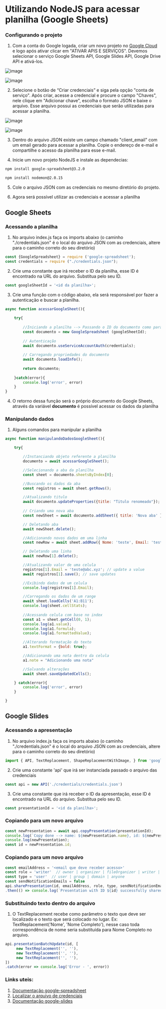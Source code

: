 # Utilizando NodeJS para acessar planilha (Google Sheets)

### Configurando o projeto

1. Com a conta do Google logada, criar um novo projeto no [Google Cloud]( https://console.cloud.google.com/apis/dashboard) e logo após ativar clicar em "ATIVAR APIS E SERVIÇOS". Devemos selecionar o serviço Google Sheets API, Google Slides API, Google Drive API e ativá-los.

![image](https://user-images.githubusercontent.com/23075005/165371718-0fa0d989-9838-48b3-a2bf-c9f73fabbba7.png)

![image](https://user-images.githubusercontent.com/23075005/165371782-8ae88ed4-ba65-45c2-b2a1-9d5f74dd3148.png)

2. Selecione o botão de “Criar credenciais” e siga pela opção "conta de serviço". Após criar, acesse a credencial e procure o campo "Chaves", nele clique em "Adicionar chave", escolha o formato JSON e baixe o arquivo. Esse arquivo possui as credenciais que serão utilizadas para acessar a planilha.

![image](https://user-images.githubusercontent.com/23075005/165371815-a8998254-5ead-4db4-b1d3-db1f16ed7a1a.png)

![image](https://user-images.githubusercontent.com/23075005/165371854-960395e7-629d-46a9-87a1-60f0561aac67.png)

3. Dentro do arquivo JSON existe um campo chamado "client_email" com um email gerado para acessar a planilha. Copie o endereço de e-mail e compartilhe o acesso da planilha para esse e-mail.

4. Inicie um novo projeto NodeJS e instale as dependecias:
```sh
npm install google-spreadsheet@3.2.0
```
```sh
npm install nodemon@2.0.15
```
5. Cole o arquivo JSON com as credenciais no mesmo diretório do projeto.

6. Agora será possível utilizar as credenciais e acessar a planilha

## Google Sheets

### Acessando a planilha

1. No arquivo index.js faça os imports abaixo (o caminho "./credentials.json" é o local do arquivo JSON com as credenciais, altere para o caminho correto do seu diretório)
~~~javascript
const {GoogleSpreadsheet} = require ('google-spreadsheet');
const credentials = require ("./credentials.json");
~~~

2. Crie uma constante que irá receber o ID da planilha, esse ID é encontrado na URL do arquivo. Substitua <id da planilha> pelo seu ID.
~~~javascript
const googleSheetId = '<id da planilha>';
~~~
3. Crie uma função com o código abaixo, ela será responsável por fazer a autenticação e buscar a planilha.
~~~javascript
async function acessarGoogleSheet(){
    
    try{
    
        //Iniciando a planilha --> Passando o ID do documento como parâmetro
        const documento = new GoogleSpreadsheet (googleSheetId);
    
        // Autenticação
        await documento.useServiceAccountAuth(credentials);
    
        // Carregando propriedades do documento
        await documento.loadInfo(); 
    
        return documento;
    
    }catch(error){        
        console.log('error', error)
    }
}
~~~
4. O retorno dessa função será o próprio documento do Google Sheets, através da variável **documento** é possível acessar os dados da planilha

### Manipulando dados 

1. Alguns comandos para manipular a planilha 
~~~javascript
async function manipulandoDadosGoogleSheet(){

    try{

        //Instanciando objeto referente a planilha
        documento = await acessarGoogleSheet();

        //Selecionando a aba da planilha
        const sheet = documento.sheetsByIndex[0];

        //Buscando os dados da aba
        const registros = await sheet.getRows();

        //Atualizando titulo
        await documento.updateProperties({title: "Titulo renomeado"});    
        
        // Criando uma nova aba
        const newSheet = await documento.addSheet({ title: 'Nova aba' }); 

        // Deletando aba
        await newSheet.delete();

        //Adicionando novos dados em uma linha
        const newRow = await sheet.addRow({ Nome: 'teste', Email: 'teste@google.com' });

        // Deletando uma linha
        await newRow[1].delete(); 

        //Atualizando valor de uma celula
        registros[1].Email = 'teste@abc.xyz'; // update a value
        await registros[1].save(); // save updates

        //Exibindo dados de um celula
        console.log(registros[1].Email);

        //Carregando os dados de um range
        await sheet.loadCells('A1:B11'); 
        console.log(sheet.cellStats);
        
        //Acessando celula com base no index
        const a1 = sheet.getCell(0, 1); 
        console.log(a1.value);
        console.log(a1.formula);
        console.log(a1.formattedValue);

        //Alterando formatação do texto
        a1.textFormat = {bold: true};

        //Adicionando uma nota dentro da celula
        a1.note = "Adicionando uma nota"

        //Salvando alterações
        await sheet.saveUpdatedCells();

    } catch(error){
        console.log('error', error)
    }   

}
~~~

## Google Slides

### Acessando a apresentação

1. No arquivo index.js faça os imports abaixo (o caminho "./credentials.json" é o local do arquivo JSON com as credenciais, altere para o caminho correto do seu diretório)

~~~javascript
import { API, TextReplacement, ShapeReplacementWithImage, } from 'google-slides'
~~~

2. Crie uma constante 'api' que irá ser instanciada passado o arquivo das credenciais
~~~javascript
const api = new API('./credentials/credentials.json')
~~~

3. Crie uma constante que irá receber o ID da apresentação, esse ID é encontrado na URL do arquivo. Substitua <id da planilha> pelo seu ID.

~~~javascript
const presentationId = '<id da planilha>'; 
~~~

### Copiando para um novo arquivo

~~~javascript
const newPresentation = await api.copyPresentation(presentationId);
console.log(`Copy done --> name: ${newPresentation.name}, id: ${newPresentation.id}`);
console.log(newPresentation);
const id = newPresentation.id;
~~~

### Copiando para um novo arquivo

~~~javascript
const emailAddress = '<email que deve receber acesso>'
const role = 'writer'  // owner | organizer | fileOrganizer | writer | commenter | reader
const type = 'user'  // user | group | domain | anyone
const sendNotificationEmails = false 
api.sharePresentation(id, emailAddress, role, type, sendNotificationEmails)
.then(() => console.log(`Presentation with ID ${id} successfully shared with ${emailAddress}!`))
~~~

### Substituindo texto dentro do arquivo

1. O TextReplacement recebe como parâmetro o texto que deve ser localizado e o texto que será colocado no lugar. Ex: TextReplacement('Nome', 'Nome Completo'), nesse caso toda correspondência de nome seria substituída para Nome Completo no arquivo.

~~~javascript
api.presentationBatchUpdate(id, [
     new TextReplacement('', ''),
     new TextReplacement('', ''),
     new TextReplacement('', ''),
])
.catch(error => console.log('Error - ', error))
~~~

### Links uteis:
1. [Documentação google-spreadsheet](https://www.npmjs.com/package/google-spreadsheet)
2. [Localizar o arquivo de credenciais](https://www.youtube.com/watch?v=TjYIF45IwjQ)
3. [Documentação google-slides](https://www.npmjs.com/package/google-slides#installation)